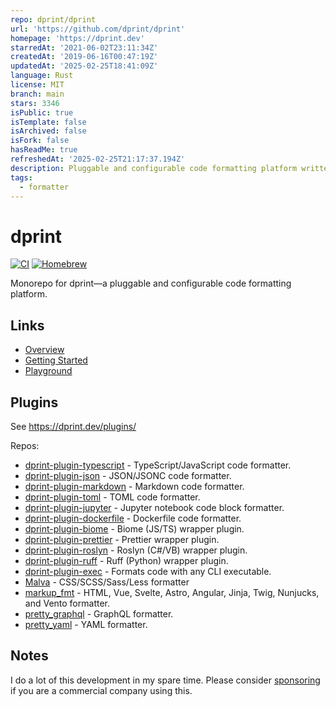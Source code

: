 ```yaml
---
repo: dprint/dprint
url: 'https://github.com/dprint/dprint'
homepage: 'https://dprint.dev'
starredAt: '2021-06-02T23:11:34Z'
createdAt: '2019-06-16T00:47:19Z'
updatedAt: '2025-02-25T18:41:09Z'
language: Rust
license: MIT
branch: main
stars: 3346
isPublic: true
isTemplate: false
isArchived: false
isFork: false
hasReadMe: true
refreshedAt: '2025-02-25T21:17:37.194Z'
description: Pluggable and configurable code formatting platform written in Rust.
tags:
  - formatter
---
```


# dprint

[![CI](https://github.com/dprint/dprint/workflows/CI/badge.svg)](https://github.com/dprint/dprint/actions?query=workflow%3ACI)
[![Homebrew](https://img.shields.io/badge/dynamic/json.svg?url=https://formulae.brew.sh/api/formula/dprint.json&query=$.versions.stable&label=homebrew)](https://formulae.brew.sh/formula/dprint)

Monorepo for dprint—a pluggable and configurable code formatting platform.

## Links

- [Overview](https://dprint.dev/overview)
- [Getting Started](https://dprint.dev/install)
- [Playground](https://dprint.dev/playground)

## Plugins

See https://dprint.dev/plugins/

Repos:

- [dprint-plugin-typescript](https://github.com/dprint/dprint-plugin-typescript) - TypeScript/JavaScript code formatter.
- [dprint-plugin-json](https://github.com/dprint/dprint-plugin-json) - JSON/JSONC code formatter.
- [dprint-plugin-markdown](https://github.com/dprint/dprint-plugin-markdown) - Markdown code formatter.
- [dprint-plugin-toml](https://github.com/dprint/dprint-plugin-toml) - TOML code formatter.
- [dprint-plugin-jupyter](https://github.com/dprint/dprint-plugin-jupyter) - Jupyter notebook code block formatter.
- [dprint-plugin-dockerfile](https://github.com/dprint/dprint-plugin-dockerfile) - Dockerfile code formatter.
- [dprint-plugin-biome](https://github.com/dprint/dprint-plugin-biome) - Biome (JS/TS) wrapper plugin.
- [dprint-plugin-prettier](https://github.com/dprint/dprint-plugin-prettier) - Prettier wrapper plugin.
- [dprint-plugin-roslyn](https://github.com/dprint/dprint-plugin-roslyn) - Roslyn (C#/VB) wrapper plugin.
- [dprint-plugin-ruff](https://github.com/dprint/dprint-plugin-ruff) - Ruff (Python) wrapper plugin.
- [dprint-plugin-exec](https://github.com/dprint/dprint-plugin-exec) - Formats code with any CLI executable.
- [Malva](https://github.com/g-plane/malva) - CSS/SCSS/Sass/Less formatter
- [markup_fmt](https://github.com/g-plane/markup_fmt) - HTML, Vue, Svelte, Astro, Angular, Jinja, Twig, Nunjucks, and Vento formatter.
- [pretty_graphql](https://github.com/g-plane/pretty_graphql) - GraphQL formatter.
- [pretty_yaml](https://github.com/g-plane/pretty_yaml) - YAML formatter.

## Notes

I do a lot of this development in my spare time. Please consider [sponsoring](https://dprint.dev/sponsor) if you are a commercial company using this.
